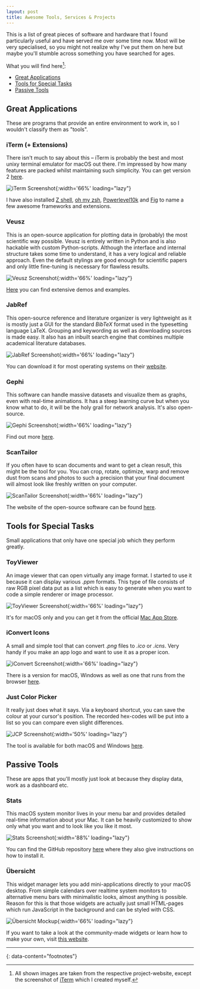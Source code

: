 ```yaml
---
layout: post
title: Awesome Tools, Services & Projects
---
```

This is a list of great pieces of software and hardware that I found particularly useful and have served me over some time now.
Most will be very specialised, so you might not realize why I've put them on here but maybe you'll stumble across something you have searched for ages.

What you will find here[^screenshots]:
- [Great Applications](#great-applications)
- [Tools for Special Tasks](#tools-for-special-tasks)
- [Passive Tools](#passive-tools)


## Great Applications
These are programs that provide an entire environment to work in, so I wouldn't classify them as "tools".

### iTerm (+ Extensions)
There isn't much to say about this – iTerm is probably the best and most unixy terminal emulator for macOS out there.
I'm impressed by how many features are packed whilst maintaining such simplicity.
You can get version 2 [here](https://iterm2.com/).

![iTerm Screenshot](/assets/images/iTerm_screenshot.png){:width='66%' loading="lazy"}

I have also installed [Z shell](https://www.zsh.org/), [oh my zsh](https://ohmyz.sh/), [Powerlevel10k](https://github.com/romkatv/powerlevel10k) and [Fig](https://withfig.com/) to name a few awesome frameworks and extensions.

### Veusz
This is an open-source application for plotting data in (probably) the most scientific way possible.
Veusz is entirely written in Python and is also hackable with custom Python-scripts.
Although the interface and internal structure takes some time to understand, it has a very logical and reliable approach.
Even the default stylings are good enough for scientific papers and only little fine-tuning is necessary for flawless results.

![Veusz Screenshot](https://veusz.github.io/screenshots/veusz_win_mainwin.png){:width='66%' loading="lazy"}

[Here](https://veusz.github.io/) you can find extensive demos and examples.

### JabRef
This open-source reference and literature organizer is very lightweight as it is mostly just a GUI for the standard *BibTeX* format used in the typesetting language LaTeX.
Grouping and keywording as well as downloading sources is made easy.
It also has an inbuilt search engine that combines multiple academical literature databases.

![JabRef Screenshot](https://www.jabref.org/img/jabref-mainscreen.png){:width='66%' loading="lazy"}

You can download it for most operating systems on their [website](https://www.jabref.org/).

### Gephi
This software can handle massive datasets and visualize them as graphs, even with real-time animations.
It has a steep learning curve but when you know what to do, it will be the holy grail for network analysis.
It's also open-source.

![Gephi Screenshot](https://gephi.org/images/screenshots/preview4.png){:width='66%' loading="lazy"}

Find out more [here](https://gephi.org/).

### ScanTailor
If you often have to scan documents and want to get a clean result, this might be the tool for you.
You can crop, rotate, optimize, warp and remove dust from scans and photos to such a precision that your final document will almost look like freshly written on your computer.

![ScanTailor Screenshot](https://camo.githubusercontent.com/435cd7b97084c0e3d5599edf592c3fbc0b7956687d7233b6e04010c0e1da8c59/68747470733a2f2f632e726164696b616c2e72752f6332382f313830322f61642f3230346439636535326635662e706e67){:width='66%' loading="lazy"}

The website of the open-source software can be found [here](https://scantailor.org/).


## Tools for Special Tasks
Small applications that only have one special job which they perform greatly.

### ToyViewer
An image viewer that can open virtually any image format.
I started to use it because it can display various *.ppm* formats.
This type of file consists of raw RGB pixel data put as a list which is easy to generate when you want to code a simple renderer or image processor.

![ToyViewer Screenshot](https://is3-ssl.mzstatic.com/image/thumb/Purple127/v4/d7/37/f7/d737f7a8-cee7-e2b6-b87a-dbe76b6a2a5a/pr_source.png/1024x0w.webp){:width='66%' loading="lazy"}

It's for macOS only and you can get it from the official [Mac App Store](https://apps.apple.com/us/app/id414298354).

### iConvert Icons
A small and simple tool that can convert *.png* files to *.ico* or *.icns*.
Very handy if you make an app logo and want to use it as a proper icon.

![iConvert Screenshot](/assets/images/iConvert_screenshot.png){:width='66%' loading="lazy"}

There is a version for macOS, Windows as well as one that runs from the browser [here](https://iconverticons.com/).

### Just Color Picker
It really just does what it says.
Via a keyboard shortcut, you can save the colour at your cursor's position.
The recorded hex-codes will be put into a list so you can compare even slight differences.

![JCP Screenshot](https://annystudio.com/software/colorpicker/just-color-picker-mac.png){:width='50%' loading="lazy"}

The tool is available for both macOS and Windows [here](https://annystudio.com/software/colorpicker/).


## Passive Tools
These are apps that you'll mostly just look at because they display data, work as a dashboard etc.

### Stats
This macOS system monitor lives in your menu bar and provides detailed real-time information about your Mac.
It can be heavily customized to show only what you want and to look like you like it most.

![Stats Screenshot](https://camo.githubusercontent.com/c008786c12fc9bd43a32a554408bcd2c76c478c10d39af1e39d22b29f1eebd12/68747470733a2f2f7365726869792e73332e65752d63656e7472616c2d312e616d617a6f6e6177732e636f6d2f4769746875625f7265706f2f73746174732f6d656e757325334676322e332e322e706e673f7631){:width='88%' loading="lazy"}

You can find the GitHub repository [here](https://github.com/exelban/stats) where they also give instructions on how to install it.

### Übersicht
This widget manager lets you add mini-applications directly to your macOS desktop.
From simple calendars over realtime system monitors to alternative menu bars with minimalistic looks, almost anything is possible.
Reason for this is that those widgets are actually just small HTML-pages which run JavaScript in the background and can be styled with CSS.

![Übersicht Mockup](https://tracesof.net/uebersicht/images/screenshots/1.jpg){:width='66%' loading="lazy"}

If you want to take a look at the community-made widgets or learn how to make your own, visit [this website](https://tracesof.net/uebersicht/).


---
{: data-content="footnotes"}

[^screenshots]: All shown images are taken from the respective project-website, except the screenshot of [iTerm](#iterm--extensions) which I created myself.
